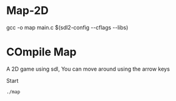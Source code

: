 # Map-2D
gcc -o map main.c $(sdl2-config --cflags --libs)

# COmpile Map
A 2D game using sdl,
You can move around using the arrow keys

Start
```
./map
```
